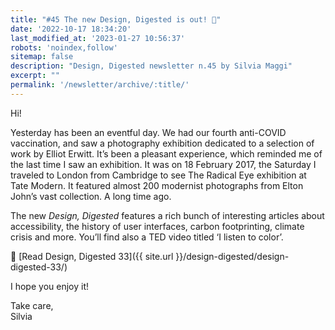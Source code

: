 ```yaml
---
title: "#45 The new Design, Digested is out! 🚀"
date: '2022-10-17 18:34:20'
last_modified_at: '2023-01-27 10:56:37'
robots: 'noindex,follow'
sitemap: false
description: "Design, Digested newsletter n.45 by Silvia Maggi"
excerpt: ""
permalink: '/newsletter/archive/:title/'
---
```

Hi!

Yesterday has been an eventful day. We had our fourth anti-COVID vaccination, and saw a photography exhibition dedicated to a selection of work by Elliot Erwitt. It’s been a pleasant experience, which reminded me of the last time I saw an exhibition. It was on 18 February 2017, the Saturday I traveled to London from Cambridge to see The Radical Eye exhibition at Tate Modern. It featured almost 200 modernist photographs from Elton John’s vast collection. A long time ago.

The new _Design, Digested_ features a rich bunch of interesting articles about accessibility, the history of user interfaces, carbon footprinting, climate crisis and more. You’ll find also a TED video titled ‘I listen to color’.

🔗 [Read Design, Digested 33]({{ site.url }}/design-digested/design-digested-33/)

I hope you enjoy it!


Take care,  
Silvia